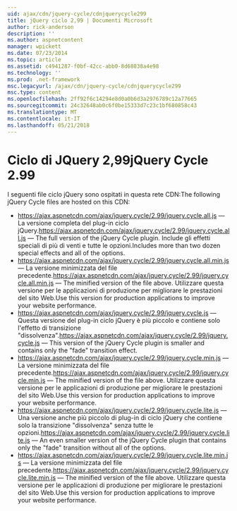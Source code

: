 ```yaml
---
uid: ajax/cdn/jquery-cycle/cdnjquerycycle299
title: jQuery ciclo 2,99 | Documenti Microsoft
author: rick-anderson
description: ''
ms.author: aspnetcontent
manager: wpickett
ms.date: 07/23/2014
ms.topic: article
ms.assetid: c4941287-f0bf-42cc-abb0-8d68838a4e98
ms.technology: ''
ms.prod: .net-framework
msc.legacyurl: /ajax/cdn/jquery-cycle/cdnjquerycycle299
msc.type: content
ms.openlocfilehash: 2ff92f6c14294e8d0a0b6d3a2976789c12a77665
ms.sourcegitcommit: 24c32648ab0c6f0be15333d7c23c1bf680858c43
ms.translationtype: MT
ms.contentlocale: it-IT
ms.lasthandoff: 05/21/2018
---
```

<a name="jquery-cycle-299"></a><span data-ttu-id="ec97d-102">Ciclo di JQuery 2,99</span><span class="sxs-lookup"><span data-stu-id="ec97d-102">jQuery Cycle 2.99</span></span>
====================
<span data-ttu-id="ec97d-103">I seguenti file ciclo jQuery sono ospitati in questa rete CDN:</span><span class="sxs-lookup"><span data-stu-id="ec97d-103">The following jQuery Cycle files are hosted on this CDN:</span></span>

- <span data-ttu-id="ec97d-104">https://ajax.aspnetcdn.com/ajax/jquery.cycle/2.99/jquery.cycle.all.js &mdash; La versione completa del plug-in ciclo jQuery.</span><span class="sxs-lookup"><span data-stu-id="ec97d-104">https://ajax.aspnetcdn.com/ajax/jquery.cycle/2.99/jquery.cycle.all.js &mdash; The full version of the jQuery Cycle plugin.</span></span> <span data-ttu-id="ec97d-105">Include gli effetti speciali di più di venti e tutte le opzioni.</span><span class="sxs-lookup"><span data-stu-id="ec97d-105">Includes more than two dozen special effects and all of the options.</span></span>
- <span data-ttu-id="ec97d-106">https://ajax.aspnetcdn.com/ajax/jquery.cycle/2.99/jquery.cycle.all.min.js &mdash; La versione minimizzata del file precedente.</span><span class="sxs-lookup"><span data-stu-id="ec97d-106">https://ajax.aspnetcdn.com/ajax/jquery.cycle/2.99/jquery.cycle.all.min.js &mdash; The minified version of the file above.</span></span> <span data-ttu-id="ec97d-107">Utilizzare questa versione per le applicazioni di produzione per migliorare le prestazioni del sito Web.</span><span class="sxs-lookup"><span data-stu-id="ec97d-107">Use this version for production applications to improve your website performance.</span></span>
- <span data-ttu-id="ec97d-108">https://ajax.aspnetcdn.com/ajax/jquery.cycle/2.99/jquery.cycle.js &mdash; Questa versione del plug-in ciclo jQuery è più piccolo e contiene solo l'effetto di transizione "dissolvenza".</span><span class="sxs-lookup"><span data-stu-id="ec97d-108">https://ajax.aspnetcdn.com/ajax/jquery.cycle/2.99/jquery.cycle.js &mdash; This version of the jQuery Cycle plugin is smaller and contains only the "fade" transition effect.</span></span>
- <span data-ttu-id="ec97d-109">https://ajax.aspnetcdn.com/ajax/jquery.cycle/2.99/jquery.cycle.min.js &mdash; La versione minimizzata del file precedente.</span><span class="sxs-lookup"><span data-stu-id="ec97d-109">https://ajax.aspnetcdn.com/ajax/jquery.cycle/2.99/jquery.cycle.min.js &mdash; The minified version of the file above.</span></span> <span data-ttu-id="ec97d-110">Utilizzare questa versione per le applicazioni di produzione per migliorare le prestazioni del sito Web.</span><span class="sxs-lookup"><span data-stu-id="ec97d-110">Use this version for production applications to improve your website performance.</span></span>
- <span data-ttu-id="ec97d-111">https://ajax.aspnetcdn.com/ajax/jquery.cycle/2.99/jquery.cycle.lite.js &mdash; Una versione anche più piccolo di plug-in di ciclo jQuery che contiene solo la transizione "dissolvenza" senza tutte le opzioni.</span><span class="sxs-lookup"><span data-stu-id="ec97d-111">https://ajax.aspnetcdn.com/ajax/jquery.cycle/2.99/jquery.cycle.lite.js &mdash; An even smaller version of the jQuery Cycle plugin that contains only the "fade" transition without all of the options.</span></span>
- <span data-ttu-id="ec97d-112">https://ajax.aspnetcdn.com/ajax/jquery.cycle/2.99/jquery.cycle.lite.min.js &mdash; La versione minimizzata del file precedente.</span><span class="sxs-lookup"><span data-stu-id="ec97d-112">https://ajax.aspnetcdn.com/ajax/jquery.cycle/2.99/jquery.cycle.lite.min.js &mdash; The minified version of the file above.</span></span> <span data-ttu-id="ec97d-113">Utilizzare questa versione per le applicazioni di produzione per migliorare le prestazioni del sito Web.</span><span class="sxs-lookup"><span data-stu-id="ec97d-113">Use this version for production applications to improve your website performance.</span></span>
